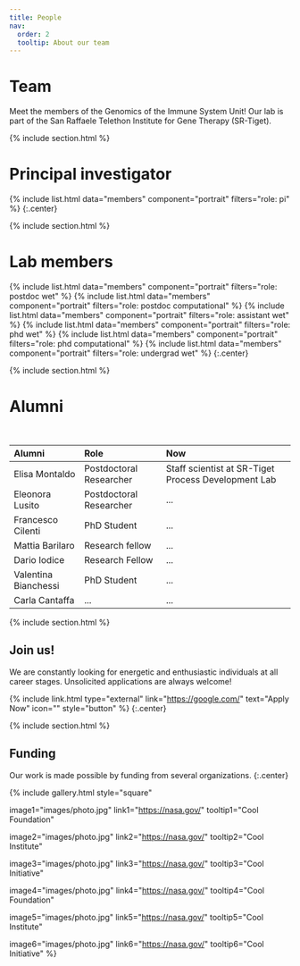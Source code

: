 ```yaml
---
title: People
nav:
  order: 2
  tooltip: About our team
---
```


# <i class="fas fa-users"></i>Team

Meet the members of the Genomics of the Immune System Unit! Our lab is part of the San Raffaele Telethon Institute for Gene Therapy (SR-Tiget).

{% include section.html %}

# <i class="fas fa-users"></i>Principal investigator
{%
  include list.html
  data="members"
  component="portrait"
  filters="role: pi"
%}
{:.center}


{% include section.html %}
# <i class="fas fa-users"></i>Lab members
{%
  include list.html
  data="members"
  component="portrait"
  filters="role: postdoc wet"
%}
{%
  include list.html
  data="members"
  component="portrait"
  filters="role: postdoc computational"
%}
{%
  include list.html
  data="members"
  component="portrait"
  filters="role: assistant wet"
%}
{%
  include list.html
  data="members"
  component="portrait"
  filters="role: phd wet"
%}
{%
  include list.html
  data="members"
  component="portrait"
  filters="role: phd computational"
%}
{%
  include list.html
  data="members"
  component="portrait"
  filters="role: undergrad wet"
%}
{:.center}

{% include section.html %}

# <i class="fas fa-users"></i>Alumni

<br>

| Alumni | Role | Now |
| :------------- |:-------------| :-----------|
| Elisa Montaldo    | Postdoctoral Researcher  | Staff scientist at SR-Tiget Process Development Lab |
| Eleonora Lusito    | Postdoctoral Researcher | ... |
| Francesco Cilenti	   | PhD Student | ... |
| Mattia Barilaro | Research fellow | ... |
| Dario Iodice | Research Fellow | ... |
| Valentina Bianchessi | PhD Student | ... |
| Carla Cantaffa | ... | ... |

{% include section.html %}

## Join us!

We are constantly looking for energetic and enthusiastic individuals at all career stages. Unsolicited applications are always welcome!

{% include link.html type="external" link="https://google.com/" text="Apply Now" icon="" style="button" %}
{:.center}

{% include section.html %}

## Funding

Our work is made possible by funding from several organizations.
{:.center}

{%
  include gallery.html
  style="square"

  image1="images/photo.jpg"
  link1="https://nasa.gov/"
  tooltip1="Cool Foundation"

  image2="images/photo.jpg"
  link2="https://nasa.gov/"
  tooltip2="Cool Institute"

  image3="images/photo.jpg"
  link3="https://nasa.gov/"
  tooltip3="Cool Initiative"

  image4="images/photo.jpg"
  link4="https://nasa.gov/"
  tooltip4="Cool Foundation"

  image5="images/photo.jpg"
  link5="https://nasa.gov/"
  tooltip5="Cool Institute"

  image6="images/photo.jpg"
  link6="https://nasa.gov/"
  tooltip6="Cool Initiative"
%}
